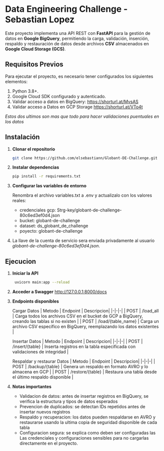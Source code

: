 # Data Engineering Challenge - Sebastian Lopez

Este proyecto implementa una API REST con **FastAPI** para la gestión de datos en **Google BigQuery**, permitiendo la carga, validación, inserción, respaldo y restauración de datos desde archivos **CSV** almacenados en **Google Cloud Storage (GCS)**.

## Requisitos Previos

Para ejecutar el proyecto, es necesario tener configurados los siguientes elementos:

1. Python 3.8+.
2. Google Cloud SDK configurado y autenticado.
3. Validar acceso a datos en BigQuery: https://shorturl.at/MvsAS
4. Validar acceso a Datos en GCP Storage https://shorturl.at/VTo4t

*Estos dos ultimos son mas que todo para hacer validaciones puentuales en los datos*

## Instalación

1. **Clonar el repositorio**
   ```bash
   git clone https://github.com/elsebastiann/Globant-DE-Challenge.git

2. **Instalar dependencias**
   ```bash
   pip install -r requirements.txt
   
3. **Configurar las variables de entorno**
   
   Renombra el archivo variables.txt a .env y actualizalo con los valores reales:

   - credenciales gcp: Strg-key/globant-de-challenge-80c6ed3ef0d4.json
   - bucket: globant-de-challenge
   - dataset: ds_globant_de_challenge
   - poyecto: globant-de-challenge

4. La llave de la cuenta de servicio sera enviada privadamente al usuario *globant-de-challenge-80c6ed3ef0d4.json*.

## Ejecucion

1. **Iniciar la API**
   ```bash
    uvicorn main:app --reload
   
2. **Acceder a Swagger**
   http://127.0.0.1:8000/docs


3. **Endpoints disponibles**
   
   Cargar Datos
   | Metodo | Endpoint | Descripcion|
   |-|-|-|
   | POST | /load_all | Carga todos los archivos CSV en el bucket de GCP a BigQuery, creando las tablas si no existen |
   | POST | /load/{table_name} | Carga un archivo CSV específico en BigQuery, reemplazando los datos existentes |
   
   Insertar Datos
   | Metodo | Endpoint | Descripcion|
   |-|-|-|
   | POST | /insert/{table} | Inserta registros en la tabla especificada con validaciones de integridad |
   
   
   Respaldar y restaurar Datos
   | Metodo | Endpoint | Descripcion|
   |-|-|-|
   | POST | /backup/{table} | Genera un respaldo en formato AVRO y lo almacena en GCP |
   | POST | /restore/{table} | Restaura una tabla desde el último respaldo disponible |

3. **Notas importantes**

   - Validacion de datos: antes de insertar registros en BigQuery, se verifica la estructura y tipos de datos esperados
   - Prevencion de duplicados: se detectan IDs repetidos antes de insertar nuevos registros
   - Respaldo y recuperacion: los datos pueden respaldarse en AVRO y restaurarse usando la ultima copia de seguridad disponible de cada tabla
   - Configuracion segura: se explica como deben ser configuradas las Las credenciales y configuraciones sensibles para no cargarlas directamente en el proyecto.
  
